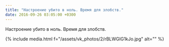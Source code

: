 ```yaml
---
title: "Настроение убито в ноль. Время для злобств."
date: 2016-09-26 03:05:00 +0300
---
```


Настроение убито в ноль. Время для злобств.

{% include media.html f="/assets/vk_photos/2/rBLWGIG1kJo.jpg" alt="" %}
